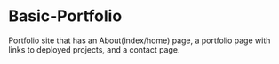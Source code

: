 # Basic-Portfolio
Portfolio site that has an About(index/home) page, a portfolio page with links to deployed projects, and a contact page. 